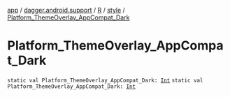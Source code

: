[app](../../../index.md) / [dagger.android.support](../../index.md) / [R](../index.md) / [style](index.md) / [Platform_ThemeOverlay_AppCompat_Dark](./-platform_-theme-overlay_-app-compat_-dark.md)

# Platform_ThemeOverlay_AppCompat_Dark

`static val Platform_ThemeOverlay_AppCompat_Dark: `[`Int`](https://kotlinlang.org/api/latest/jvm/stdlib/kotlin/-int/index.html)
`static val Platform_ThemeOverlay_AppCompat_Dark: `[`Int`](https://kotlinlang.org/api/latest/jvm/stdlib/kotlin/-int/index.html)